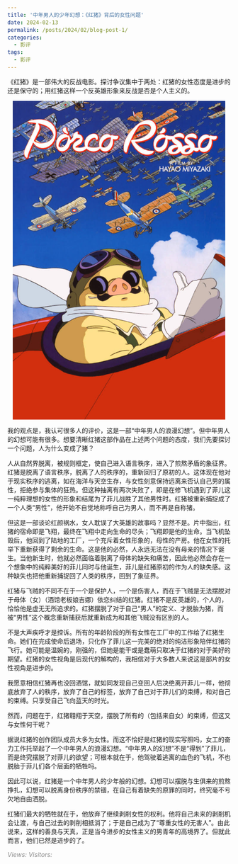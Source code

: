 ```yaml
---
title: '中年男人的少年幻想：《红猪》背后的女性问题'
date: 2024-02-13
permalink: /posts/2024/02/blog-post-1/
categories: 
  - 影评
tags:
  - 影评
---
```


《红猪》是一部伟大的反战电影。探讨争议集中于两处：红猪的女性态度是进步的还是保守的；用红猪这样一个反英雄形象来反战是否是个人主义的。

<img src="/images/pr.png" alt="Porco Rosso" width="480" height="720" style="display:block; margin:auto;">

我的观点是，我认可很多人的评价，这是一部“中年男人的浪漫幻想”。但中年男人的幻想可能有很多。想要清晰红猪这部作品在上述两个问题的态度，我们先要探讨一个问题，人为什么变成了猪？

人从自然界脱离，被规则框定，使自己进入语言秩序，进入了煎熬矛盾的象征界。红猪是脱离了语言秩序，脱离了人的秩序的，重新回归了原初的人。这体现在他对于现实秩序的逃离，如在海洋与天空生存，与女性刻意保持远离来否认自己男的属性，拒绝参与集体的狂热。但这种抽离有两次失败了，即是在修飞机遇到了菲儿这一纯粹理想的女性的形象和结尾为了菲儿战胜了其他男性时。红猪被重新捕捉成了一个人类“男性”，他开始不自觉地称呼自己为男人，而不再是自称猪。

但这是一部谈论红颜祸水，女人耽误了大英雄的故事吗？显然不是。片中指出，红猪的宿命即是飞翔，最终在飞翔中走向生命的尽头；飞翔即是他的生命。当飞机坠毁后，他回到了陆地的工厂，一个充斥着女性形象的，母性的产房。他在女性的托举下重新获得了剩余的生命。这是他的必然，人永远无法在没有母亲的情况下诞生。当他新生时，他就必然面临着脱离了母体的缺失和痛苦，因此他必然会存在一个想象中的纯粹美好的菲儿同时与他诞生，菲儿是红猪原初的作为人的缺失感。这种缺失也把他重新捕捉回了人类的秩序，回到了象征界。

红猪与飞贼的不同不在于一个是保护人，一个是伤害人，而在于飞贼是无法摆脱对于母体（女）（酒馆老板娘吉娜）依恋纠结的红猪。红猪不是反英雄的，个人的，恰恰他是虚无无所追求的。红猪摆脱了对于自己“男人”的定义、才脱胎为猪，而被“男性”这个概念重新捕获后就重新成为和其他飞贼没有区别的人。

不是大声疾呼才是控诉。所有的年龄阶段的所有女性在工厂中的工作给了红猪生命。她们在完成使命后退场，只化作了菲儿这一完美的绝对的纯洁形象陪伴红猪的飞行。她可能是温婉的，刚强的，但她是能干或是蠢萌只取决于红猪的对于美好的期望。红猪的女性视角是后现代的解构的，我相信对于大多数人来说这是部片的女性视角是进步的。

我愿意相信红猪再也没回酒馆，就如同发现自己变回人后决绝离开菲儿一样，他彻底放弃了人的秩序，放弃了自己的标签，放弃了自己对于菲儿们的束缚，和对自己的束缚。只享受自己飞向蓝天的时光。

然而，问题在于，红猪翱翔于天空，摆脱了所有的（包括来自女）的束缚，但这又与女性何干呢？

据说红猪的创作团队成员大多为女性。而这不恰好是红猪的现实写照吗，女工的奋力工作托举起了一个中年男人的浪漫幻想。“中年男人的幻想”不是“得到”了菲儿，而是终究摆脱了对菲儿的欲望；可根本就在于，他驾驶着逃离的血色的飞机，不也脱胎于菲儿们各个层面的牺牲吗。

因此可以说，红猪是一个中年男人的少年般的幻想。幻想可以摆脱与生俱来的煎熬挣扎，幻想可以脱离身份秩序的禁锢，在自己有着缺失的原罪的同时，终究毫不亏欠地自由洒脱。

红猪们最大的牺牲就在于，他放弃了继续剥削女性的权利。他将自己未来的剥削机会让渡，与自己过去的剥削相抵消了；于是自己成为了“尊重女性的无害人”。由此说来，这样的善良与天真，正是当今进步的女性主义的男青年的高境界了。但就此而言，他们已然是进步的了。

<script async src="//busuanzi.ibruce.info/busuanzi/2.3/busuanzi.pure.mini.js"></script>
<span id="busuanzi_container_page_pv" style="color: #8b8b8b; font-style: italic;">Views: <span id="busuanzi_value_page_pv"></span></span>
<span id="busuanzi_container_page_pv" style="color: #8b8b8b; font-style: italic;">Visitors: <span id="busuanzi_value_page_uv"></span></span>
